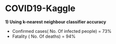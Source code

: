 # COVID19-Kaggle

**1) Using k-nearest neighbour classifier accuracy**
  - Confirmed cases( No. Of infected people) = 73%
  - Fatality ( No. Of deaths) = 94% 
